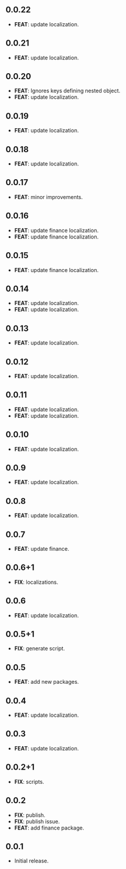 ## 0.0.22

 - **FEAT**: update localization.

## 0.0.21

 - **FEAT**: update localization.

## 0.0.20

 - **FEAT**: Ignores keys defining nested object.
 - **FEAT**: update localization.

## 0.0.19

 - **FEAT**: update localization.

## 0.0.18

 - **FEAT**: update localization.

## 0.0.17

 - **FEAT**: minor improvements.

## 0.0.16

 - **FEAT**: update finance localization.
 - **FEAT**: update finance localization.

## 0.0.15

 - **FEAT**: update finance localization.

## 0.0.14

 - **FEAT**: update localization.
 - **FEAT**: update localization.

## 0.0.13

 - **FEAT**: update localization.

## 0.0.12

 - **FEAT**: update localization.

## 0.0.11

 - **FEAT**: update localization.
 - **FEAT**: update localization.

## 0.0.10

 - **FEAT**: update localization.

## 0.0.9

 - **FEAT**: update localization.

## 0.0.8

 - **FEAT**: update localization.

## 0.0.7

 - **FEAT**: update finance.

## 0.0.6+1

 - **FIX**: localizations.

## 0.0.6

 - **FEAT**: update localization.

## 0.0.5+1

 - **FIX**: generate script.

## 0.0.5

 - **FEAT**: add new packages.

## 0.0.4

 - **FEAT**: update localization.

## 0.0.3

 - **FEAT**: update localization.

## 0.0.2+1

 - **FIX**: scripts.

## 0.0.2

 - **FIX**: publish.
 - **FIX**: publish issue.
 - **FEAT**: add finance package.

## 0.0.1

- Initial release.

